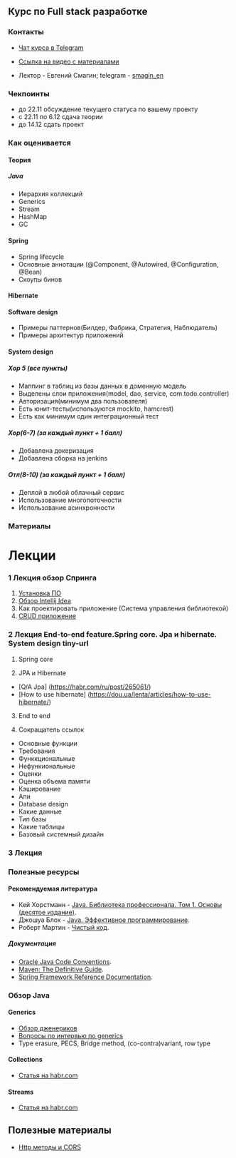 ## Курс по Full stack разработке

### Контакты

* [Чат курса в Telegram](https://telegram.me/joinchat/BYmS6wmR7ocV3sje1JI17g)
* [Ссылка на видео с материалами](https://drive.google.com/drive/folders/1m7UyjodGT2IM-JlnVO_t09lAc57x-Uy8?usp=sharing)

* Лектор - Евгений Смагин; telegram - [smagin_en](https://telegram.me/smagin_en)

### Чекпоинты

* до 22.11 обсуждение текущего статуса по вашему проекту
* c 22.11  по 6.12   сдача теории
*  до 14.12 сдать проект

### Как оценивается
#### Теория
##### Java
* Иерархия коллекций
* Generics
* Stream
* HashMap
* GC
#### Spring
* Spring lifecycle
* Основные аннотации (@Component, @Autowired, @Configuration, @Bean)
* Скоупы бинов
#### Hibernate
#### Software design
* Примеры паттернов(Билдер, Фабрика, Стратегия, Наблюдатель)
* Примеры архитектур приложений
#### System design

##### Хор 5 (все пункты)
* Маппинг в таблиц из базы данных в доменную модель
* Выделены слои приложения(model, dao, service, com.todo.controller)
* Авторизация(минимум два пользователя)
* Есть юнит-тесты(используются mockito, hamcrest)
* Есть как минимум один интеграционный тест
##### Хор(6-7) (за каждый пункт + 1 балл)
* Добавлена докеризация
* Добавлена сборка на jenkins
##### Отл(8-10) (за каждый пункт + 1 балл)
* Деплой в любой облачный сервис
* Использование многопоточности
* Использование асинхронности

### Материалы

# Лекции
### 1 Лекция обзор Спринга
1. [Установка ПО](https://javaops.ru/view/soft)
2. [Обзор Intellij Idea](https://javaops.ru/view/soft)
3. Как проектировать приложение (Система управления библиотекой)
4. [CRUD приложение](https://yadi.sk/d/UbjQuwY4TlFIbw)
### 2 Лекция End-to-end feature.Spring core. Jpa и hibernate. System design tiny-url
1. Spring core

2. JPA и Hibernate
- [Q/A Jpa] (https://habr.com/ru/post/265061/)
- [How to use hibernate] (https://dou.ua/lenta/articles/how-to-use-hibernate/)

3. End to end

4. Сокращатель ссылок

* Основные функции
* Требования
* Функкциональные
* Нефункиональные
* Оценки
* Оценка объема памяти
* Кэширование
* Апи
* Database design
* Какие данные
* Тип базы
* Какие таблицы
* Базовый системный дизайн

### 3 Лекция

### Полезные ресурсы

#### Рекомендуемая литература

* Кей Хорстманн - [Java. Библиотека профессионала. Том 1. Основы (десятое издание)](https://www.ozon.ru/context/detail/id/137377512/).
* Джошуа Блох - [Java. Эффективное программирование](https://www.ozon.ru/context/detail/id/1259354/).
* Роберт Мартин - [Чистый код](http://www.ozon.ru/context/detail/id/21916535/).

##### Документация

* [Oracle Java Code Conventions](http://www.oracle.com/technetwork/java/javase/overvie..).
* [Maven: The Definitive Guide](http://shop.oreilly.com/product/9780596517335.do).
* [Spring Framework Reference Documentation](http://docs.spring.io/spring/docs/current/spring-fram..).

### Обзор Java
#### Generics
* [Обзор дженериков](https://habr.com/ru/company/sberbank/blog/416413/)
* [Вопросы по интервью по generics](https://itsobes.ru/JavaSobes/tags/dzheneriki/)
* Type erasure, PECS, Bridge method, (co-contra)variant, row type
#### Collections
* [Статья на habr.com](https://habr.com/ru/post/237043/)
#### Streams
* [Статья на habr.com](https://habr.com/ru/post/348536/)

## Полезные материалы
* [Http методы и CORS](https://developer.mozilla.org/ru/docs/Web/HTTP/CORS)